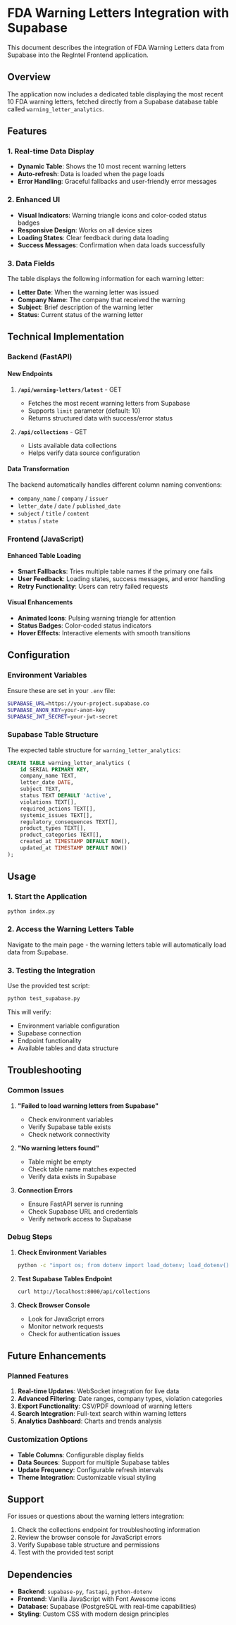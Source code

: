 # FDA Warning Letters Integration with Supabase

This document describes the integration of FDA Warning Letters data from Supabase into the RegIntel Frontend application.

## Overview

The application now includes a dedicated table displaying the most recent 10 FDA warning letters, fetched directly from a Supabase database table called `warning_letter_analytics`.

## Features

### 1. Real-time Data Display
- **Dynamic Table**: Shows the 10 most recent warning letters
- **Auto-refresh**: Data is loaded when the page loads
- **Error Handling**: Graceful fallbacks and user-friendly error messages

### 2. Enhanced UI
- **Visual Indicators**: Warning triangle icons and color-coded status badges
- **Responsive Design**: Works on all device sizes
- **Loading States**: Clear feedback during data loading
- **Success Messages**: Confirmation when data loads successfully

### 3. Data Fields
The table displays the following information for each warning letter:
- **Letter Date**: When the warning letter was issued
- **Company Name**: The company that received the warning
- **Subject**: Brief description of the warning letter
- **Status**: Current status of the warning letter

## Technical Implementation

### Backend (FastAPI)

#### New Endpoints

1. **`/api/warning-letters/latest`** - GET
   - Fetches the most recent warning letters from Supabase
   - Supports `limit` parameter (default: 10)
   - Returns structured data with success/error status

2. **`/api/collections`** - GET
   - Lists available data collections
   - Helps verify data source configuration

#### Data Transformation
The backend automatically handles different column naming conventions:
- `company_name` / `company` / `issuer`
- `letter_date` / `date` / `published_date`
- `subject` / `title` / `content`
- `status` / `state`

### Frontend (JavaScript)

#### Enhanced Table Loading
- **Smart Fallbacks**: Tries multiple table names if the primary one fails
- **User Feedback**: Loading states, success messages, and error handling
- **Retry Functionality**: Users can retry failed requests

#### Visual Enhancements
- **Animated Icons**: Pulsing warning triangle for attention
- **Status Badges**: Color-coded status indicators
- **Hover Effects**: Interactive elements with smooth transitions

## Configuration

### Environment Variables

Ensure these are set in your `.env` file:

```bash
SUPABASE_URL=https://your-project.supabase.co
SUPABASE_ANON_KEY=your-anon-key
SUPABASE_JWT_SECRET=your-jwt-secret
```

### Supabase Table Structure

The expected table structure for `warning_letter_analytics`:

```sql
CREATE TABLE warning_letter_analytics (
    id SERIAL PRIMARY KEY,
    company_name TEXT,
    letter_date DATE,
    subject TEXT,
    status TEXT DEFAULT 'Active',
    violations TEXT[],
    required_actions TEXT[],
    systemic_issues TEXT[],
    regulatory_consequences TEXT[],
    product_types TEXT[],
    product_categories TEXT[],
    created_at TIMESTAMP DEFAULT NOW(),
    updated_at TIMESTAMP DEFAULT NOW()
);
```

## Usage

### 1. Start the Application

```bash
python index.py
```

### 2. Access the Warning Letters Table

Navigate to the main page - the warning letters table will automatically load data from Supabase.

### 3. Testing the Integration

Use the provided test script:

```bash
python test_supabase.py
```

This will verify:
- Environment variable configuration
- Supabase connection
- Endpoint functionality
- Available tables and data structure

## Troubleshooting

### Common Issues

1. **"Failed to load warning letters from Supabase"**
   - Check environment variables
   - Verify Supabase table exists
   - Check network connectivity

2. **"No warning letters found"**
   - Table might be empty
   - Check table name matches expected
   - Verify data exists in Supabase

3. **Connection Errors**
   - Ensure FastAPI server is running
   - Check Supabase URL and credentials
   - Verify network access to Supabase

### Debug Steps

1. **Check Environment Variables**
   ```bash
   python -c "import os; from dotenv import load_dotenv; load_dotenv(); print('Environment variables loaded successfully')"
   ```

2. **Test Supabase Tables Endpoint**
   ```bash
   curl http://localhost:8000/api/collections
   ```

3. **Check Browser Console**
   - Look for JavaScript errors
   - Monitor network requests
   - Check for authentication issues

## Future Enhancements

### Planned Features

1. **Real-time Updates**: WebSocket integration for live data
2. **Advanced Filtering**: Date ranges, company types, violation categories
3. **Export Functionality**: CSV/PDF download of warning letters
4. **Search Integration**: Full-text search within warning letters
5. **Analytics Dashboard**: Charts and trends analysis

### Customization Options

- **Table Columns**: Configurable display fields
- **Data Sources**: Support for multiple Supabase tables
- **Update Frequency**: Configurable refresh intervals
- **Theme Integration**: Customizable visual styling

## Support

For issues or questions about the warning letters integration:

1. Check the collections endpoint for troubleshooting information
2. Review the browser console for JavaScript errors
3. Verify Supabase table structure and permissions
4. Test with the provided test script

## Dependencies

- **Backend**: `supabase-py`, `fastapi`, `python-dotenv`
- **Frontend**: Vanilla JavaScript with Font Awesome icons
- **Database**: Supabase (PostgreSQL with real-time capabilities)
- **Styling**: Custom CSS with modern design principles 